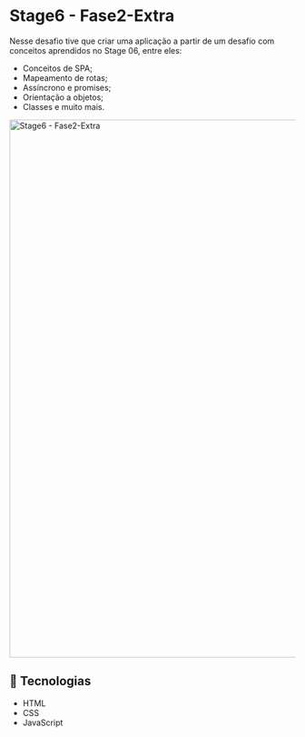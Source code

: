 # **Stage6 -** Fase2-Extra

Nesse desafio tive que criar uma aplicação a partir de um desafio com conceitos aprendidos no Stage 06, entre eles:

- Conceitos de SPA;
- Mapeamento de rotas;
- Assíncrono e promises;
- Orientação a objetos;
- Classes e muito mais.

<img width="947" alt="Stage6 - Fase2-Extra" src="https://user-images.githubusercontent.com/98700610/227381244-f653cec1-1848-4891-aec4-0d5a2bea88a1.png">

## 🔧 Tecnologias

- HTML
- CSS
- JavaScript
